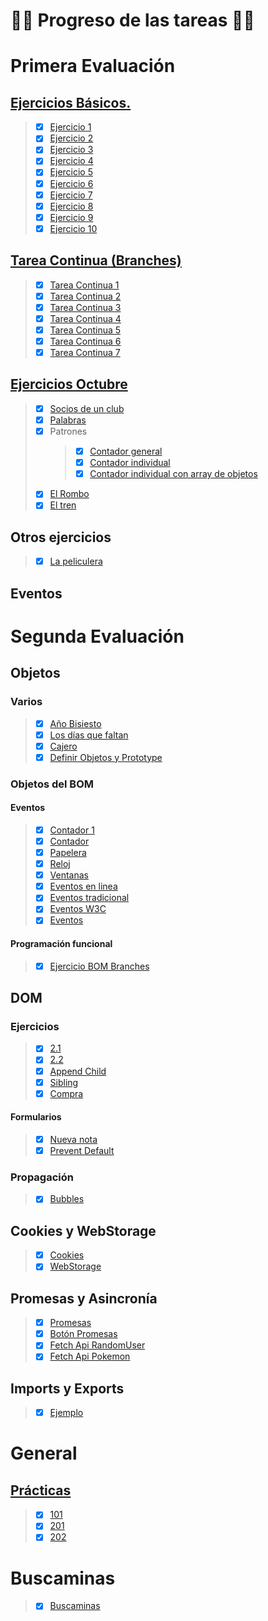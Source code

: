 # :woman_technologist: **Progreso de las tareas** :woman_technologist:


# Primera Evaluación

## [**Ejercicios Básicos.**](https://github.com/SanRup/dwec/tree/main/EjerciciosAulaVirtual/EjerciciosBasicos)
> - [x] [Ejercicio 1](https://github.com/SanRup/dwec/blob/main/EjerciciosAulaVirtual/EjerciciosBasicos/ejerciciosBasicos01.html)
> - [x] [Ejercicio 2](https://github.com/SanRup/dwec/blob/main/EjerciciosAulaVirtual/EjerciciosBasicos/ejerciciosBasicos02.html)
> - [x] [Ejercicio 3](https://github.com/SanRup/dwec/blob/main/EjerciciosAulaVirtual/EjerciciosBasicos/ejerciciosBasicos03.html)
> - [x] [Ejercicio 4](https://github.com/SanRup/dwec/blob/main/EjerciciosAulaVirtual/EjerciciosBasicos/ejerciciosBasicos04.html)
> - [x] [Ejercicio 5](https://github.com/SanRup/dwec/blob/main/EjerciciosAulaVirtual/EjerciciosBasicos/ejerciciosBasicos05.html)
> - [x] [Ejercicio 6](https://github.com/SanRup/dwec/blob/main/EjerciciosAulaVirtual/EjerciciosBasicos/ejerciciosBasicos06.html)
> - [x] [Ejercicio 7](https://github.com/SanRup/dwec/blob/main/EjerciciosAulaVirtual/EjerciciosBasicos/ejerciciosBasicos07.html)
> - [x] [Ejercicio 8](https://github.com/SanRup/dwec/blob/main/EjerciciosAulaVirtual/EjerciciosBasicos/ejerciciosBasicos08.html)
> - [x] [Ejercicio 9](https://github.com/SanRup/dwec/blob/main/EjerciciosAulaVirtual/EjerciciosBasicos/ejerciciosBasicos09.html)
> - [x] [Ejercicio 10](https://github.com/SanRup/dwec/blob/main/EjerciciosAulaVirtual/EjerciciosBasicos/ejerciciosBasicos10.html)
     

## [**Tarea Continua** (Branches)](https://github.com/SanRup/dwec/branches/yours)
> - [x] [Tarea Continua 1](https://github.com/SanRup/dwec/tree/tareaContinua1/Pr%C3%A1cticas/TareaContinua)
> - [x] [Tarea Continua 2](https://github.com/SanRup/dwec/tree/tareaContinua2/Pr%C3%A1cticas/TareaContinua)
> - [x] [Tarea Continua 3](https://github.com/SanRup/dwec/tree/tareaContinua3/Pr%C3%A1cticas/TareaContinua)
> - [x] [Tarea Continua 4](https://github.com/SanRup/dwec/tree/tareaContinua4/Pr%C3%A1cticas/TareaContinua)
> - [x] [Tarea Continua 5](https://github.com/SanRup/dwec/tree/tareaContinua5/Pr%C3%A1cticas/TareaContinua)
> - [x] [Tarea Continua 6](https://github.com/SanRup/dwec/tree/tareaContinua6/Pr%C3%A1cticas/TareaContinua)
> - [x] [Tarea Continua 7](https://github.com/SanRup/dwec/tree/tareaContinua7/Pr%C3%A1cticas/TareaContinua)

 
## [**Ejercicios Octubre**](https://github.com/SanRup/dwec/tree/main/EjerciciosAulaVirtual/EjerciciosOctubre)
> - [x] [Socios de un club](https://github.com/SanRup/dwec/blob/main/EjerciciosAulaVirtual/EjerciciosOctubre/Ejercicio4.1ArraysSocios.html)
> - [x] [Palabras](https://github.com/SanRup/dwec/blob/main/EjerciciosAulaVirtual/EjerciciosOctubre/Ejercicio9.1Palabras.html)
> - [x] Patrones
>   > - [x] [Contador general](https://github.com/SanRup/dwec/blob/main/EjerciciosAulaVirtual/EjerciciosOctubre/EjercicioPatrones_01.html)
>   > - [x] [Contador individual](https://github.com/SanRup/dwec/blob/main/EjerciciosAulaVirtual/EjerciciosOctubre/EjercicioPatrones_02contIndividual.html)
>   > - [x] [Contador individual con array de objetos](https://github.com/SanRup/dwec/blob/main/EjerciciosAulaVirtual/EjerciciosOctubre/EjercicioPatrones_03arrayObj.html)
> - [x] [El Rombo](https://github.com/SanRup/dwec/blob/main/EjerciciosAulaVirtual/EjerciciosOctubre/EjercicioRombo.html)
> - [x] [El tren](https://github.com/SanRup/dwec/blob/main/EjerciciosAulaVirtual/EjerciciosOctubre/EjercicioTren.html)

## **Otros ejercicios** 
> - [x] [La peliculera](https://github.com/SanRup/dwec/blob/main/EjerciciosAulaVirtual/LaPeliculera/Ejercicio02Peliculera.html)

## **Eventos**


# Segunda Evaluación

## Objetos

### Varios

> - [x] [Año Bisiesto](https://github.com/SanRup/dwec/blob/main/03_Objetos/01Number/01Bisiesto.html)
> - [x] [Los días que faltan](https://github.com/SanRup/dwec/blob/main/03_Objetos/02Date/ejercicioDias.html)
> - [x] [Cajero](https://github.com/SanRup/dwec/blob/main/03_Objetos/03Errores/cajero.html) 
> - [x] [Definir Objetos y Prototype](https://github.com/SanRup/dwec/blob/main/03_Objetos/04ObjetosCreados/01EjercicioObjetosPrototipo.html)

### Objetos del BOM

#### Eventos
> - [x] [Contador 1](https://github.com/SanRup/dwec/blob/main/03_Objetos/05ObjetosBOM/03ProgramacionFuncional/00EjerciciosBOMBranches/01EjercicioContador/01contador.html)
> - [x] [Contador](https://github.com/SanRup/dwec/blob/main/03_Objetos/05ObjetosBOM/02Eventos/EjercicioContador/EjCont.html) 
> - [x] [Papelera](https://github.com/SanRup/dwec/blob/main/03_Objetos/05ObjetosBOM/02Eventos/EjercicioPapelera/papelera.html) 
> - [x] [Reloj](https://github.com/SanRup/dwec/blob/main/03_Objetos/05ObjetosBOM/02Eventos/03RelojSegundos.html) 
> - [x] [Ventanas](https://github.com/SanRup/dwec/blob/main/03_Objetos/05ObjetosBOM/02Eventos/04ejercicioVentanas.html) 
> - [x] [Eventos en linea](https://github.com/SanRup/dwec/blob/main/03_Objetos/05ObjetosBOM/02Eventos/05EventosEnLinea.html) 
> - [x] [Eventos tradicional](https://github.com/SanRup/dwec/blob/main/03_Objetos/05ObjetosBOM/02Eventos/06EventosTradicional.html) 
> - [x] [Eventos W3C](https://github.com/SanRup/dwec/blob/main/03_Objetos/05ObjetosBOM/02Eventos/07EventosW3C.html) 
> - [x] [Eventos](https://github.com/SanRup/dwec/blob/main/03_Objetos/05ObjetosBOM/02Eventos/08EjercicioEventos.html)

#### Programación funcional

> - [x] [Ejercicio BOM Branches](https://github.com/SanRup/dwec/tree/main/03_Objetos/05ObjetosBOM/03ProgramacionFuncional/00EjerciciosBOMBranches)

## DOM

### Ejercicios
> - [x] [2.1](https://github.com/SanRup/dwec/blob/main/04_DOM/02EjProfesor/ejercicios/2-1.html)
> - [x] [2.2](https://github.com/SanRup/dwec/blob/main/04_DOM/02EjProfesor/ejercicios/2-2.html)
> - [x] [Append Child](https://github.com/SanRup/dwec/blob/main/04_DOM/03AppendChild/index.html)
> - [x] [Sibling](https://github.com/SanRup/dwec/blob/main/04_DOM/04Sibling/index.html)
> - [x] [Compra](https://github.com/SanRup/dwec/blob/main/04_DOM/05Compra/EjCompra.html)


#### Formularios
> - [x] [Nueva nota](https://github.com/SanRup/dwec/blob/main/04_DOM/06Formulario/formulario.html)
> - [x] [Prevent Default](https://github.com/SanRup/dwec/blob/main/04_DOM/07FormularioSubmit/index.html)

### Propagación
> - [x] [Bubbles](https://github.com/SanRup/dwec/blob/main/04_DOM/08Propagacion/02ejercicioPararBubbles.html) 

## Cookies y WebStorage

> - [x] [Cookies](https://github.com/SanRup/dwec/blob/main/05_CookiesYWebStorage/cookiesEjerc.html) 
> - [x] [WebStorage](https://github.com/SanRup/dwec/blob/main/05_CookiesYWebStorage/webStorage.html) 


## Promesas y Asincronía
> - [x] [Promesas](https://github.com/SanRup/dwec/blob/main/06_PromesasYAsinc/01_EjercicioPromesa.html)
> - [x] [Botón Promesas](https://github.com/SanRup/dwec/blob/main/06_PromesasYAsinc/02_EjercicioBotonPromesa.html)
> - [x] [Fetch Api RandomUser](https://github.com/SanRup/dwec/blob/main/06_PromesasYAsinc/04_FetchApiRandomUser.html)
> - [x] [Fetch Api Pokemon](https://github.com/SanRup/dwec/blob/main/06_PromesasYAsinc/05_FetchApiPokemon.html)

## Imports y Exports
> - [x] [Ejemplo](https://github.com/SanRup/dwec/blob/main/07_ImportExport/01Ejemplo/01Ejemplo.html)

# General

## [**Prácticas**](https://github.com/SanRup/dwec/tree/main/Pr%C3%A1cticas)
> - [x] [101](https://github.com/SanRup/dwec/tree/main/Pr%C3%A1cticas/101)
> - [x] [201](https://github.com/SanRup/dwec/tree/main/Pr%C3%A1cticas/201)
> - [x] [202](https://github.com/SanRup/dwec/tree/main/Pr%C3%A1cticas/202)


# **Buscaminas**
> - [x] [Buscaminas](https://github.com/SanRup/dwec/tree/main/Pr%C3%A1cticas/300Buscaminas)




<!-- 
    ejercicos objes
    propiedad obj 
    sitaxis
    prototipo
    array -> anamales
    eventos en linea, tradicional , w3c
    extraer evento
    validacion
    cookies
    webstrage
    apifetch
    asinc
    promesa
    propagacion

    dom 
        lista de la compra
        saco un 10

    clases, herencia


 -->
<!---
emotes
https://github.com/ikatyang/emoji-cheat-sheet/blob/master/README.md?plain=1
github markdown
https://docs.github.com/es/get-started/writing-on-github/getting-started-with-writing-and-formatting-on-github/basic-writing-and-formatting-syntax
tablas
https://docs.github.com/es/get-started/writing-on-github/working-with-advanced-formatting/organizing-information-with-tables

Código de notas
> [!NOTE]
> Highlights information that users should take into account, even when skimming.

> [!IMPORTANT]
> Crucial information necessary for users to succeed.

> [!WARNING]
> Critical content demanding immediate user attention due to potential risks.

DETALLES
https://gist.github.com/scmx/eca72d44afee0113ceb0349dd54a84a2
<details open>
<summary>
     
 -->

